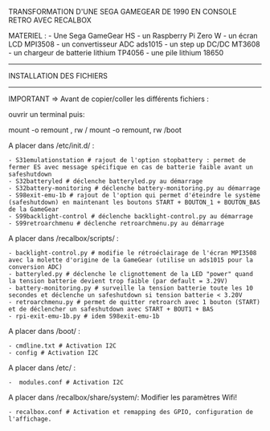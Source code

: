 TRANSFORMATION D'UNE SEGA GAMEGEAR DE 1990 EN CONSOLE RETRO AVEC RECALBOX

MATERIEL :
	- Une Sega GameGear HS
 	- un Raspberry Pi Zero W
  	- un écran LCD MPI3508
   	- un convertisseur ADC ads1015
    - un step up DC/DC MT3608
    - un chargeur de batterie lithium TP4056
    - une pile lithium 18650

**************************************************************
   INSTALLATION DES FICHIERS 
**************************************************************

IMPORTANT => Avant de copier/coller les différents fichiers : 

ouvrir un terminal puis:  

mount -o remount , rw /
mount -o remount, rw /boot

A placer dans /etc/init.d/ :

	- S31emulationstation # rajout de l'option stopbattery : permet de fermer ES avec message spécifique en cas de batterie faible avant un safeshutdown
	- S32batteryled # déclenche batteryled.py au démarrage
	- S32battery-monitoring # déclenche battery-monitoring.py au démarrage
	- S98exit-emu-1b # rajout de l'option qui permet d'éteindre le système (safeshutdown) en maintenant les boutons START + BOUTON_1 + BOUTON_BAS de la GameGear
	- S99backlight-control # déclenche backlight-control.py au démarrage
	- S99retroarchmenu # déclenche retroarchmenu.py au démarrage

A placer dans /recalbox/scripts/ :

	- backlight-control.py # modifie le rétroéclairage de l'écran MPI3508 avec la molette d'origine de la GameGear (utilise un ads1015 pour la conversion ADC)
	- batteryled.py # déclenche le clignottement de la LED "power" quand la tension batterie devient trop faible (par default = 3.29V)
	- battery-monitoring.py # surveille la tension batterie toute les 10 secondes et déclenche un safeshutdown si tension batterie < 3.20V
	- retroarchmenu.py # permet de quitter retroarch avec 1 bouton (START) et de déclencher un safeshutdown avec START + BOUT1 + BAS
	- rpi-exit-emu-1b.py # idem S98exit-emu-1b

A placer dans /boot/ :

	- cmdline.txt # Activation I2C
	- config # Activation I2C

A placer dans /etc/ :

	-  modules.conf # Activation I2C

A placer dans /recalbox/share/system/:
Modifier les paramètres Wifi!

	- recalbox.conf # Activation et remapping des GPIO, configuration de l'affichage.

